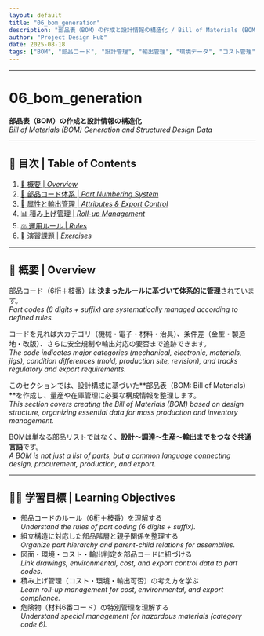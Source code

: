 ```yaml
---
layout: default
title: "06_bom_generation"
description: "部品表（BOM）の作成と設計情報の構造化 / Bill of Materials (BOM) Generation and Structured Design Data"
author: "Project Design Hub"
date: 2025-08-18
tags: ["BOM", "部品コード", "設計管理", "輸出管理", "環境データ", "コスト管理"]
---
```


---

# 06_bom_generation

**部品表（BOM）の作成と設計情報の構造化**  
*Bill of Materials (BOM) Generation and Structured Design Data*

---

## 📑 目次 | Table of Contents

1. [📘 概要 | *Overview*](overview.html)
2. [🔢 部品コード体系 | *Part Numbering System*](part_numbering.html)
3. [📎 属性と輸出管理 | *Attributes & Export Control*](attributes.html)
4. [📊 積み上げ管理 | *Roll-up Management*](rollup_management.html)
5. [⚖️ 運用ルール | *Rules*](rules.html)
6. [🧪 演習課題 | *Exercises*](exercises.html)

---

## 📘 概要 | Overview
部品コード（6桁＋枝番）は **決まったルールに基づいて体系的に管理**されています。  
*Part codes (6 digits + suffix) are systematically managed according to defined rules.*  

コードを見れば大カテゴリ（機械・電子・材料・治具）、条件差（金型・製造地・改版）、さらに安全規制や輸出対応の要否まで追跡できます。  
*The code indicates major categories (mechanical, electronic, materials, jigs), condition differences (mold, production site, revision), and tracks regulatory and export requirements.*  

このセクションでは、設計構成に基づいた**部品表（BOM: Bill of Materials）**を作成し、量産や在庫管理に必要な構成情報を整理します。  
*This section covers creating the Bill of Materials (BOM) based on design structure, organizing essential data for mass production and inventory management.*  

BOMは単なる部品リストではなく、**設計〜調達〜生産〜輸出までをつなぐ共通言語**です。  
*A BOM is not just a list of parts, but a common language connecting design, procurement, production, and export.*  

---

## 🧑‍🏫 学習目標 | Learning Objectives
- 部品コードのルール（6桁＋枝番）を理解する  
  *Understand the rules of part coding (6 digits + suffix).*  
- 組立構造に対応した部品階層と親子関係を整理する  
  *Organize part hierarchy and parent-child relations for assemblies.*  
- 図面・環境・コスト・輸出判定を部品コードに紐づける  
  *Link drawings, environmental, cost, and export control data to part codes.*  
- 積み上げ管理（コスト・環境・輸出可否）の考え方を学ぶ  
  *Learn roll-up management for cost, environmental, and export compliance.*  
- 危険物（材料6番コード）の特別管理を理解する  
  *Understand special management for hazardous materials (category code 6).*  
